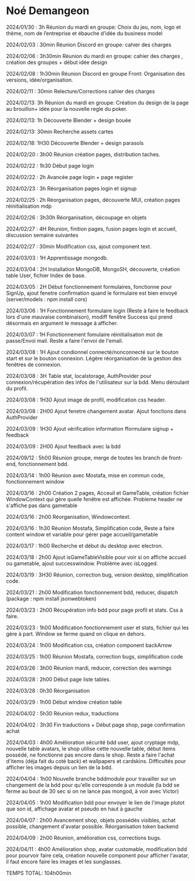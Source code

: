 # Noé Demangeon

2024/01/30 : 3h			Réunion du mardi en groupe: Choix du jeu, nom, logo et thème, nom de l’entreprise et ébauche d’idée du business model

2024/02/03 : 30min		Réunion Discord en groupe:  cahier des charges 

2024/02/06 :  3h30min		Réunion du mardi en groupe:  cahier des charges , création des groupes + début idée design 

2024/02/08 :  1h30min		Réunion Discord en groupe Front: Organisation des versions, idée/organisation.

2024/02/11 : 30min		Relecture/Corrections cahier des charges

2024/02/13: 3h		  Réunion du mardi en groupe: Création du design de la page au brouillon+ idée pour la nouvelle regle du poker.

2024/02/13: 1h		  Découverte Blender + design bouée

2024/02/13: 30min		  Recherche assets cartes

2024/02/18: 1H30        Découverte Blender + design parasols

2024/02/20 : 3h00          Réunion création pages, distribution taches.

2024/02/22 : 1h30          Début page login

2024/02/22 : 2h         Avancée page login + page register

2024/02/23 : 3h         Réorganisation pages login et signup

2024/02/25 : 2h         Réorganisation pages, découverte MUI, création pages réinitialisation mdp

2024/02/26 : 3h30h         Réorganisation, découpage en objets

2024/02/27 : 4H             Réunion, finition pages, fusion pages login et accueil, discussion semaine suivantes

2024/02/27 : 30min          Modification css, ajout component text.

2024/03/03 : 1H             Apprentissage mongodb.

2024/03/04 : 2H             Installation MongoDB, MongoSH, découverte, création table User, fichier Index de base.

2024/03/05 : 2H             Début fonctionnement formulaires, fonctionne pour SignUp, ajout fenetre confirmation quand le formulaire est bien envoyé (server/models : npm install cors)

2024/03/06 : 1H             Fonctionnement formulaire login (Reste à faire le feedback lors d'une mauvaise combinaison), modiff fenêtre Success qui prend désormais en argument le message à afficher.

2024/03/07 : 1H             Fonctionnement fomulaire réinitialisation mot de passe/Envoi mail. Reste a faire l'envoi de l'email.

2024/03/08 : 1H             Ajout condionnel connecté/nonconnecté sur le bouton start et sur le bouton connexion. Légère réorganisation de la gestion des fenêtres de connexion.

2024/03/08 : 3H             Table stat, localstorage, AuthProvider pour connexion/récupération des infos de l'utilisateur sur la bdd. Menu déroulant du profil.

2024/03/08 : 1H30           Ajout image de profil, modification css header.

2024/03/08 : 2H00           Ajout fenetre changement avatar. Ajout fonctions dans AuthProvider

2024/03/09 : 1H30           Ajout vérification information fformulaire signup + feedback

2024/03/09 : 2H00           Ajout feedback avec la bdd

2024/09/12 : 5h00           Réunion groupe, merge de toutes les branch de front-end, fonctionnement bdd.

2024/03/14 : 1h00           Réunion avec Mostafa, mise en commun code, fonctionnement window

2024/03/16 : 2h00           Création 2 pages, Acceuil et GameTable, création fichier WindowContext qui gère quelle fenêtre est affichée. Probleme header ne s'affiche pas dans gametable

2024/03/16 : 2h00           Réorganisation, Windowcontext.

2024/03/16 : 1h30           Réunion Mostafa, Simplification code, Reste a faire content window et variable pour gérer page accueil/gametable

2024/03/17 : 1h00           Recherche et début du desktop avec electron.

2024/03/18 : 2h00           Ajout isGameTableVisible pour voir si on affiche accueil ou gametable, ajout successwindow. Problème avec isLogged.

2024/03/19 : 3H30           Réunion, correction bug, version desktop, simplification code.

2024/03/21 : 2h00           Modification fonctionnement bdd, reducer, dispatch (package : npm install jsonwebtoken)

2024/03/23 : 2h00           Récupération info bdd pour page profil et stats. Css à faire.

2024/03/23 : 1h00           Modification fonctionnement user et stats, fichier qui les gère à part. Window se ferme quand on clique en dehors.

2024/03/24 : 1h00           Modification css, création component backArrow

2024/03/25 : 1h00           Réunion Mostafa, correction bugs, simplification code

2024/03/26 : 3h00           Réunion mardi, reducer, correction des warnings

2024/03/28 : 2h00           Début page liste tables.

2024/03/28 : 0h30           Réorganisation

2024/03/29 : 1h00           Début window création table

2024/04/02 : 5h30           Réunion redux, traductions

2024/04/02 : 3h30           Fin traductions + Début page shop, page confirmation achat

2024/04/03 : 4h00           Amélioration sécurité bdd user, ajout cryptage mdp, nouvelle table avatars, le shop utilise cette nouvelle table, début items possédé, ne fonctionne pas encore dans le shop. Reste a faire l'achat d'items (déja fait du coté back) et wallpapers et cardskins. Difficultés pour afficher les images depuis un lien de la bdd.

2024/04/04 : 1h00           Nouvelle branche bddmodule pour travailler sur un changement de la bdd pour qu'elle corresponde à un module (la bdd se ferme au bout de 30 sec si on ne lance pas mongod, à voir avec Victor)

2024/04/05 : 1h00           Modification bdd pour envoyer le lien de l'image plutot que son id, affichage avatar et pseudo en haut à gauche

2024/04/07 : 2h00           Avancement shop, objets possédés visibles, achat possible, changement d'avatar possible. Réorganisation token backend

2024/04/09 : 2h00           Réunion, amélioration css, corrections bugs.

2024/04/11 : 4h00           Amélioration shop, avatar customable, modification bdd pour pourvoir faire cela, création nouvelle component pour afficher l'avatar, il faut encore faire les images et les sunglasses.

TEMPS TOTAL: 104h00min
